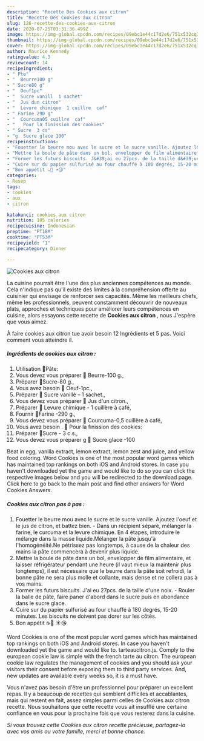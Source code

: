 ```yaml
---
description: "Recette Des Cookies aux citron"
title: "Recette Des Cookies aux citron"
slug: 126-recette-des-cookies-aux-citron
date: 2020-07-25T03:31:36.499Z
image: https://img-global.cpcdn.com/recipes/09ebc1e44c17d2e6/751x532cq70/cookies-aux-citron-photo-principale-de-la-recette.jpg
thumbnail: https://img-global.cpcdn.com/recipes/09ebc1e44c17d2e6/751x532cq70/cookies-aux-citron-photo-principale-de-la-recette.jpg
cover: https://img-global.cpcdn.com/recipes/09ebc1e44c17d2e6/751x532cq70/cookies-aux-citron-photo-principale-de-la-recette.jpg
author: Maurice Kennedy
ratingvalue: 4.3
reviewcount: 14
recipeingredient:
- " Pte"
- "  Beurre100 g"
- " Sucre80 g"
- "  Oeuf1pc"
- "  Sucre vanill  1 sachet"
- "  Jus dun citron"
- "  Levure chimique  1 cuillre  caf"
- " Farine 290 g"
- "  Courcuma05 cuillre  caf"
- "   Pour la finission des cookies"
- " Sucre  3 cs"
- "g  Sucre glace 100"
recipeinstructions:
- "Fouetter le beurre mou avec le sucre et le sucre vanille. Ajoutez l&#39;oeuf et le jus de citron, et battez bien. Dans un récipient séparé, mélanger la farine, le curcuma et la levure chimique. En 4 étapes, introduire le mélange dans la masse liquide.Mélanger la pâte jusqu&#39;à l&#39;homogénéité.Ne pétrissez pas longtemps, à cause de la chaleur des mains la pâte commencera à devenir plus liquide."
- "Mettre la boule de pâte dans un bol, envelopper de film alimentaire, et laisser réfrigérateur pendant une heure (il vaut mieux la maintenir plus longtemps), il est nécessaire que le beurre dans la pâte soit refroidi, la bonne pâte ne sera plus molle et collante, mais dense et ne collera pas à vos mains."
- "Former les futurs biscuits. J&#39;ai eu 27pcs. de la taille d&#39;une noix. Rouler la balle de pâte, faire paner d&#39;abord dans le sucre puis en abondance dans le sucre glace."
- "Cuire sur du papier sulfurisé au four chauffé à 180 degrés, 15-20 minutes. Les biscuits ne doivent pas dorer sur les côtés."
- "Bon appétit ☕️🍪 ☀️😘"
categories:
- Resep
tags:
- cookies
- aux
- citron

katakunci: cookies aux citron 
nutrition: 105 calories
recipecuisine: Indonesian
preptime: "PT18M"
cooktime: "PT53M"
recipeyield: "1"
recipecategory: Dinner

---
```



![Cookies aux citron](https://img-global.cpcdn.com/recipes/09ebc1e44c17d2e6/751x532cq70/cookies-aux-citron-photo-principale-de-la-recette.jpg)

La cuisine pourrait être l'une des plus anciennes compétences au monde. Cela n'indique pas qu'il existe des limites à la compréhension offerte au cuisinier qui envisage de renforcer ses capacités. Même les meilleurs chefs, même les professionnels, peuvent constamment découvrir de nouveaux plats, approches et techniques pour améliorer leurs compétences en cuisine, alors essayons cette recette de <strong> Cookies aux citron </strong>, nous J'espère que vous aimez.

<!--inarticleads1-->

À faire cookies aux citron tue avoir besoin 12 Ingrédients et 5 pas. Voici comment vous atteindre il.

##### Ingrédients de cookies aux citron :

1. Utilisation  🔹Pâte:
1. Vous devez vous préparer  🍋 Beurre-100 g.,
1. Préparer  🍋Sucre-80 g.,
1. Vous avez besoin  🍋 Oeuf-1pc.,
1. Préparer  🍋 Sucre vanillé – 1 sachet.,
1. Vous devez vous préparer  🍋 Jus d&#39;un citron.,
1. Préparer  🍋 Levure chimique - 1 cuillère à café,
1. Fournir  🍋Farine -290 g.,
1. Vous devez vous préparer  🍋 Courcuma-0,5 cuillère à café,
1. Vous avez besoin  . 🔹 Pour la finission des cookies:
1. Préparer  🍋Sucre - 3 c.s.,
1. Vous devez vous préparer g 🍋 Sucre glace -100


Beat in egg, vanilla extract, lemon extract, lemon zest and juice, and yellow food coloring. Word Cookies is one of the most popular word games which has maintained top rankings on both iOS and Android stores. In case you haven&#39;t downloaded yet the game and would like to do so you can click the respective images below and you will be redirected to the download page. Click here to go back to the main post and find other answers for Word Cookies Answers. 

<!--inarticleads2-->

##### Cookies aux citron pas à pas :

1. Fouetter le beurre mou avec le sucre et le sucre vanille. Ajoutez l&#39;oeuf et le jus de citron, et battez bien. - Dans un récipient séparé, mélanger la farine, le curcuma et la levure chimique. En 4 étapes, introduire le mélange dans la masse liquide.Mélanger la pâte jusqu&#39;à l&#39;homogénéité.Ne pétrissez pas longtemps, à cause de la chaleur des mains la pâte commencera à devenir plus liquide.
1. Mettre la boule de pâte dans un bol, envelopper de film alimentaire, et laisser réfrigérateur pendant une heure (il vaut mieux la maintenir plus longtemps), il est nécessaire que le beurre dans la pâte soit refroidi, la bonne pâte ne sera plus molle et collante, mais dense et ne collera pas à vos mains.
1. Former les futurs biscuits. J&#39;ai eu 27pcs. de la taille d&#39;une noix. - Rouler la balle de pâte, faire paner d&#39;abord dans le sucre puis en abondance dans le sucre glace.
1. Cuire sur du papier sulfurisé au four chauffé à 180 degrés, 15-20 minutes. Les biscuits ne doivent pas dorer sur les côtés.
1. Bon appétit ☕️🍪 ☀️😘


Word Cookies is one of the most popular word games which has maintained top rankings on both iOS and Android stores. In case you haven&#39;t downloaded yet the game and would like to. tarteaucitron.js. Comply to the european cookie law is simple with the french tarte au citron. The european cookie law regulates the management of cookies and you should ask your visitors their consent before exposing them to third party services. And, new updates are available every weeks so, it is a must have. 

<!--inarticleads1-->

<p>
Vous n'avez pas besoin d'être un professionnel pour préparer un excellent repas. Il y a beaucoup de recettes qui semblent difficiles et accablantes, mais qui restent en fait, assez simples parmi celles de Cookies aux citron recette. Nous souhaitons que cette recette vous ait insufflé une certaine confiance en vous pour la prochaine fois que vous resterez dans la cuisine.
</p>

<p>
<i>Si vous trouvez cette Cookies aux citron recette précieuse, partagez-la avec vos amis ou votre famille, merci et bonne chance.</i>
</p>

